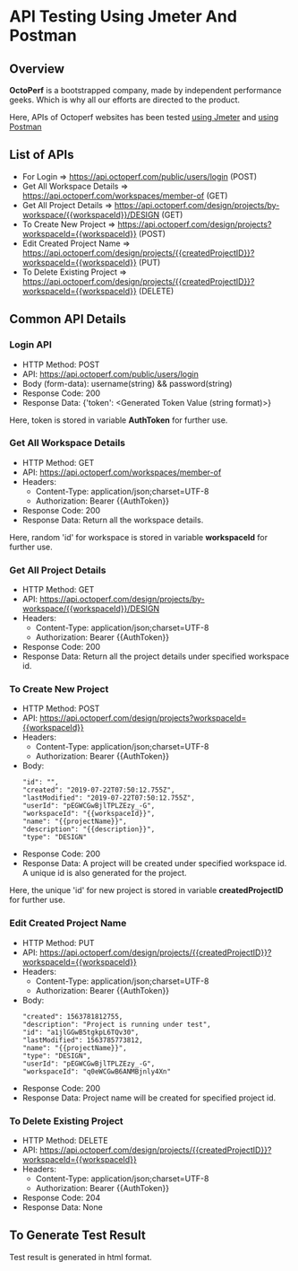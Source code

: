 # API Testing Using Jmeter And Postman

## Overview
**OctoPerf** is a bootstrapped company, made by independent performance geeks. Which is why all our efforts are directed to the product.

Here, APIs of Octoperf websites has been tested [using Jmeter](https://github.com/thchoudhury/ApiTestingUsingJmeterAndPostman/tree/master/UsingJmeter) and [using Postman](https://github.com/thchoudhury/ApiTestingUsingJmeterAndPostman/tree/master/UsingPostman)


## List of APIs
* For Login => https://api.octoperf.com/public/users/login (POST)
* Get All Workspace Details => https://api.octoperf.com/workspaces/member-of (GET)
* Get All Project Details => https://api.octoperf.com/design/projects/by-workspace/{{workspaceId}}/DESIGN (GET)
* To Create New Project => https://api.octoperf.com/design/projects?workspaceId={{workspaceId}} (POST)
* Edit Created Project Name => https://api.octoperf.com/design/projects/{{createdProjectID}}?workspaceId={{workspaceId}} (PUT)
* To Delete Existing Project => https://api.octoperf.com/design/projects/{{createdProjectID}}?workspaceId={{workspaceId}} (DELETE)


## Common API Details
### Login API
* HTTP Method: POST
* API:  https://api.octoperf.com/public/users/login
* Body (form-data): username(string) && password(string)
* Response Code: 200 
* Response Data: {'token': <Generated Token Value (string format)>}

Here, token is stored in variable **AuthToken** for further use.

### Get All Workspace Details
* HTTP Method: GET
* API:  https://api.octoperf.com/workspaces/member-of
* Headers:
    * Content-Type: application/json;charset=UTF-8
    * Authorization: Bearer {{AuthToken}}
* Response Code: 200 
* Response Data: Return all the workspace details.

Here, random 'id' for workspace is stored in variable **workspaceId** for further use.

### Get All Project Details
* HTTP Method: GET
* API:  https://api.octoperf.com/design/projects/by-workspace/{{workspaceId}}/DESIGN
* Headers:
    * Content-Type: application/json;charset=UTF-8
    * Authorization: Bearer {{AuthToken}}
* Response Code: 200 
* Response Data: Return all the project details under specified workspace id.

### To Create New Project
* HTTP Method: POST
* API:  https://api.octoperf.com/design/projects?workspaceId={{workspaceId}}
* Headers:
    * Content-Type: application/json;charset=UTF-8
    * Authorization: Bearer {{AuthToken}}
* Body: 
    ```{
    "id": "",
    "created": "2019-07-22T07:50:12.755Z",
    "lastModified": "2019-07-22T07:50:12.755Z",
    "userId": "pEGWCGwBjlTPLZEzy_-G",
    "workspaceId": "{{workspaceId}}",
    "name": "{{projectName}}",
    "description": "{{description}}",
    "type": "DESIGN"
   ```
* Response Code: 200 
* Response Data: A project will be created under specified workspace id. A unique id is also generated for the project. 

Here, the unique 'id' for new project is stored in variable **createdProjectID** for further use.

### Edit Created Project Name
* HTTP Method: PUT
* API: https://api.octoperf.com/design/projects/{{createdProjectID}}?workspaceId={{workspaceId}}
* Headers:
    * Content-Type: application/json;charset=UTF-8
    * Authorization: Bearer {{AuthToken}}
* Body: 
    ```{
    "created": 1563781812755,
    "description": "Project is running under test",
    "id": "a1jlGGwB5tgkpL6TQv30",
    "lastModified": 1563785773812,
    "name": "{{projectName}}",
    "type": "DESIGN",
    "userId": "pEGWCGwBjlTPLZEzy_-G",
    "workspaceId": "q0eWCGwB6ANMBjnly4Xn"
   ```
* Response Code: 200 
* Response Data: Project name will be created for specified project id. 

### To Delete Existing Project
* HTTP Method: DELETE
* API:  https://api.octoperf.com/design/projects/{{createdProjectID}}?workspaceId={{workspaceId}}
* Headers:
    * Content-Type: application/json;charset=UTF-8
    * Authorization: Bearer {{AuthToken}}
* Response Code: 204
* Response Data: None

## To Generate Test Result
Test result is generated in html format.
